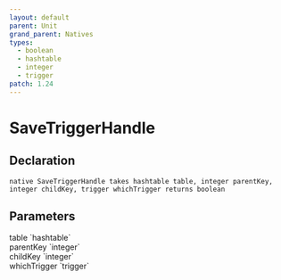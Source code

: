 ```yaml
---
layout: default
parent: Unit
grand_parent: Natives
types:
  - boolean
  - hashtable
  - integer
  - trigger
patch: 1.24
---
```


# SaveTriggerHandle

## Declaration

```
native SaveTriggerHandle takes hashtable table, integer parentKey, integer childKey, trigger whichTrigger returns boolean
```

## Parameters
<dl>
  <dt>table `hashtable`</dt>
  <dd></dd>

  <dt>parentKey `integer`</dt>
  <dd></dd>

  <dt>childKey `integer`</dt>
  <dd></dd>

  <dt>whichTrigger `trigger`</dt>
  <dd></dd>
</dl>